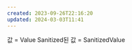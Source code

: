 ```yaml
---
created: 2023-09-26T22:16:20
updated: 2024-03-03T11:41
---
```

값 = Value
Sanitized된 값 = SanitizedValue